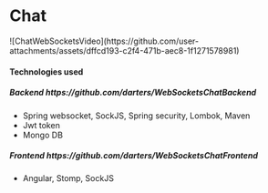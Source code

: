 <h1>Chat</h1>
![ChatWebSocketsVideo](https://github.com/user-attachments/assets/dffcd193-c2f4-471b-aec8-1f1271578981)


<h4>Technologies used</h4>
<h5>Backend https://github.com/darters/WebSocketsChatBackend</h5>
<ul>
  <li>
    Spring websocket, SockJS, Spring security, Lombok, Maven
  </li>
  <li>
    Jwt token
  </li>
  <li>
    Mongo DB
  </li>
</ul>
<h5>Frontend https://github.com/darters/WebSocketsChatFrontend</h5>
<ul>
  <li>
    Angular, Stomp, SockJS
  </li>
</ul>
